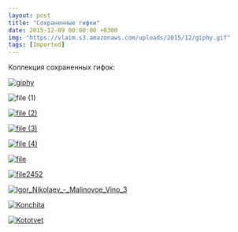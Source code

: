 ```yaml
---
layout: post
title: "Сохраненные гифки"
date: 2015-12-09 00:00:00 +0300
img: "https://vlaim.s3.amazonaws.com/uploads/2015/12/giphy.gif"
tags: [Imported]
---
```


Коллекция сохраненных гифок:

[![giphy](https://vlaim.s3.amazonaws.com/uploads/2015/12/giphy.gif)](https://vlaim.s3.amazonaws.com/uploads/2015/12/giphy.gif)

![file (1)](https://vlaim.s3.amazonaws.com/uploads/2015/12/file-1.gif)

[![file (2)](https://vlaim.s3.amazonaws.com/uploads/2015/12/file-2.gif)](https://vlaim.s3.amazonaws.com/uploads/2015/12/file-2.gif)

[![file (3)](https://vlaim.s3.amazonaws.com/uploads/2015/12/file-3.gif)](https://vlaim.s3.amazonaws.com/uploads/2015/12/file-3.gif)

[![file (4)](https://vlaim.s3.amazonaws.com/uploads/2015/12/file-4.gif)](https://vlaim.s3.amazonaws.com/uploads/2015/12/file-4.gif)

[![file](https://vlaim.s3.amazonaws.com/uploads/2015/12/file.gif)](https://vlaim.s3.amazonaws.com/uploads/2015/12/file.gif)

[![file2452](https://vlaim.s3.amazonaws.com/uploads/2015/12/file2452.gif)](https://vlaim.s3.amazonaws.com/uploads/2015/12/file2452.gif)

[![Igor_Nikolaev_-_Malinovoe_Vino_3](https://vlaim.s3.amazonaws.com/uploads/2015/12/Igor_Nikolaev_-_Malinovoe_Vino_3.gif)](https://vlaim.s3.amazonaws.com/uploads/2015/12/Igor_Nikolaev_-_Malinovoe_Vino_3.gif)

[![Konchita](https://vlaim.s3.amazonaws.com/uploads/2015/12/Konchita.gif)](https://vlaim.s3.amazonaws.com/uploads/2015/12/Konchita.gif)

[![Kototvet](https://vlaim.s3.amazonaws.com/uploads/2015/12/Kototvet.gif)](https://vlaim.s3.amazonaws.com/uploads/2015/12/Kototvet.gif)